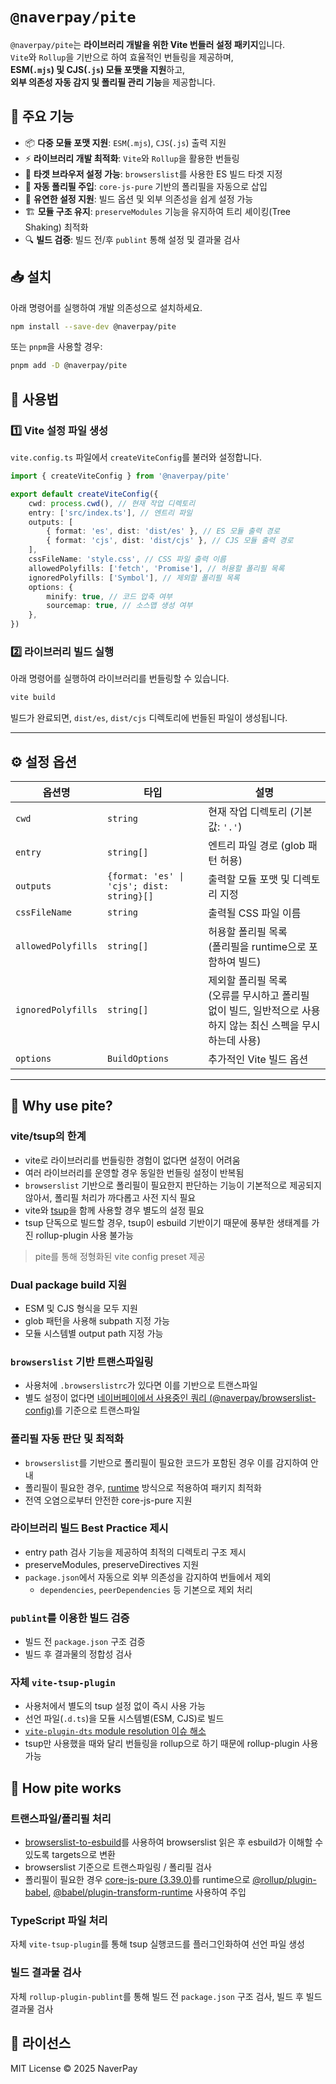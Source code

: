 # `@naverpay/pite`

`@naverpay/pite`는 **라이브러리 개발을 위한 Vite 번들러 설정 패키지**입니다.  
`Vite`와 `Rollup`을 기반으로 하여 효율적인 번들링을 제공하며,  
**ESM(`.mjs`) 및 CJS(`.js`) 모듈 포맷을 지원**하고,  
**외부 의존성 자동 감지 및 폴리필 관리 기능**을 제공합니다.

## 🚀 주요 기능

- 📦 **다중 모듈 포맷 지원**: `ESM`(`.mjs`), `CJS`(`.js`) 출력 지원
- ⚡ **라이브러리 개발 최적화**: `Vite`와 `Rollup`을 활용한 번들링
- 🎯 **타겟 브라우저 설정 가능**: `browserslist`를 사용한 ES 빌드 타겟 지정
- 🔄 **자동 폴리필 주입**: `core-js-pure` 기반의 폴리필을 자동으로 삽입
- 🔧 **유연한 설정 지원**: 빌드 옵션 및 외부 의존성을 쉽게 설정 가능
- 🏗 **모듈 구조 유지**: `preserveModules` 기능을 유지하여 트리 셰이킹(Tree Shaking) 최적화
- 🔍 **빌드 검증**: 빌드 전/후 `publint` 통해 설정 및 결과물 검사

## 📥 설치

아래 명령어를 실행하여 개발 의존성으로 설치하세요.

```sh
npm install --save-dev @naverpay/pite
```

또는 `pnpm`을 사용할 경우:

```sh
pnpm add -D @naverpay/pite
```

## 📌 사용법

### 1️⃣ Vite 설정 파일 생성

`vite.config.ts` 파일에서 `createViteConfig`를 불러와 설정합니다.

```ts
import { createViteConfig } from '@naverpay/pite'

export default createViteConfig({
    cwd: process.cwd(), // 현재 작업 디렉토리
    entry: ['src/index.ts'], // 엔트리 파일
    outputs: [
        { format: 'es', dist: 'dist/es' }, // ES 모듈 출력 경로
        { format: 'cjs', dist: 'dist/cjs' }, // CJS 모듈 출력 경로
    ],
    cssFileName: 'style.css', // CSS 파일 출력 이름
    allowedPolyfills: ['fetch', 'Promise'], // 허용할 폴리필 목록
    ignoredPolyfills: ['Symbol'], // 제외할 폴리필 목록
    options: {
        minify: true, // 코드 압축 여부
        sourcemap: true, // 소스맵 생성 여부
    },
})
```

### 2️⃣ 라이브러리 빌드 실행

아래 명령어를 실행하여 라이브러리를 번들링할 수 있습니다.

```sh
vite build
```

빌드가 완료되면, `dist/es`, `dist/cjs` 디렉토리에 번들된 파일이 생성됩니다.

---

## ⚙️ 설정 옵션

| 옵션명             | 타입                                      | 설명                                                                                                            |
| ------------------ | ----------------------------------------- | --------------------------------------------------------------------------------------------------------------- |
| `cwd`              | `string`                                  | 현재 작업 디렉토리 (기본값: `'.'`)                                                                              |
| `entry`            | `string[]`                                | 엔트리 파일 경로 (glob 패턴 허용)                                                                               |
| `outputs`          | `{format: 'es' \| 'cjs'; dist: string}[]` | 출력할 모듈 포맷 및 디렉토리 지정                                                                               |
| `cssFileName`      | `string`                                  | 출력될 CSS 파일 이름                                                                                            |
| `allowedPolyfills` | `string[]`                                | 허용할 폴리필 목록<br/>(폴리필을 runtime으로 포함하여 빌드)                                                     |
| `ignoredPolyfills` | `string[]`                                | 제외할 폴리필 목록<br/>(오류를 무시하고 폴리필 없이 빌드, 일반적으로 사용하지 않는 최신 스펙을 무시하는데 사용) |
| `options`          | `BuildOptions`                            | 추가적인 Vite 빌드 옵션                                                                                         |

---

## 🎉 Why use pite?

### vite/tsup의 한계

- vite로 라이브러리를 번들링한 경험이 없다면 설정이 어려움
- 여러 라이브러리를 운영할 경우 동일한 번들링 설정이 반복됨
- `browserslist` 기반으로 폴리필이 필요한지 판단하는 기능이 기본적으로 제공되지 않아서, 폴리필 처리가 까다롭고 사전 지식 필요
- vite와 [tsup](https://github.com/egoist/tsup)을 함께 사용할 경우 별도의 설정 필요
- tsup 단독으로 빌드할 경우, tsup이 esbuild 기반이기 때문에 풍부한 생태계를 가진 rollup-plugin 사용 불가능

> pite를 통해 정형화된 vite config preset 제공

### Dual package build 지원

- ESM 및 CJS 형식을 모두 지원
- glob 패턴을 사용해 subpath 지정 가능
- 모듈 시스템별 output path 지정 가능

### `browserslist` 기반 트랜스파일링

- 사용처에 `.browserslistrc`가 있다면 이를 기반으로 트랜스파일
- 별도 설정이 없다면 [네이버페이에서 사용중인 쿼리 (@naverpay/browserslist-config)](https://github.com/NaverPayDev/browserslist-config#readme)를 기준으로 트랜스파일

### 폴리필 자동 판단 및 최적화

- `browserslist`를 기반으로 폴리필이 필요한 코드가 포함된 경우 이를 감지하여 안내
- 폴리필이 필요한 경우, [runtime](https://github.com/rollup/plugins/tree/master/packages/babel#babelhelpers) 방식으로 적용하여 패키지 최적화
- 전역 오염으로부터 안전한 core-js-pure 지원

### 라이브러리 빌드 Best Practice 제시

- entry path 검사 기능을 제공하여 최적의 디렉토리 구조 제시
- preserveModules, preserveDirectives 지원
- `package.json`에서 자동으로 외부 의존성을 감지하여 번들에서 제외
  - `dependencies`, `peerDependencies` 등 기본으로 제외 처리

### `publint`를 이용한 빌드 검증

- 빌드 전 `package.json` 구조 검증
- 빌드 후 결과물의 정합성 검사

### 자체 `vite-tsup-plugin`

- 사용처에서 별도의 tsup 설정 없이 즉시 사용 가능
- 선언 파일(`.d.ts`)을 모듈 시스템별(ESM, CJS)로 빌드
- [`vite-plugin-dts` module resolution 이슈 해소](https://github.com/NaverPayDev/pite/issues/27)
- tsup만 사용했을 때와 달리 번들링을 rollup으로 하기 때문에 rollup-plugin 사용 가능

## 🤖 How pite works

### 트랜스파일/폴리필 처리

- [browserslist-to-esbuild](https://github.com/marcofugaro/browserslist-to-esbuild#readme)를 사용하여 browserslist 읽은 후 esbuild가 이해할 수 있도록 targets으로 변환
- browserslist 기준으로 트랜스파일링 / 폴리필 검사
- 폴리필이 필요한 경우 [core-js-pure (3.39.0)](https://github.com/babel/babel-polyfills/tree/main/packages/babel-plugin-polyfill-corejs3)를 runtime으로 [@rollup/plugin-babel](https://github.com/rollup/plugins), [@babel/plugin-transform-runtime](https://babeljs.io/docs/babel-plugin-transform-runtime) 사용하여 주입

### TypeScript 파일 처리

자체 `vite-tsup-plugin`를 통해 tsup 실행코드를 플러그인화하여 선언 파일 생성

### 빌드 결과물 검사

자체 `rollup-plugin-publint`를 통해 빌드 전 `package.json` 구조 검사, 빌드 후 빌드 결과물 검사

## 📜 라이선스

MIT License © 2025 NaverPay
